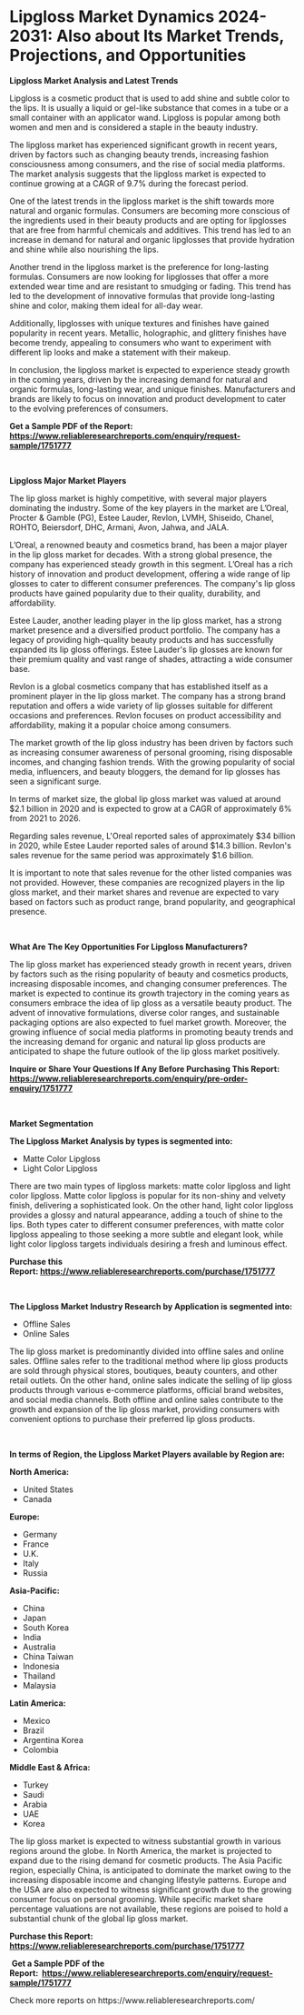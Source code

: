 <p><h1>Lipgloss Market Dynamics 2024-2031: Also about Its Market Trends, Projections, and Opportunities</h1></p><p><strong>Lipgloss Market Analysis and Latest Trends</strong></p>
<p><p>Lipgloss is a cosmetic product that is used to add shine and subtle color to the lips. It is usually a liquid or gel-like substance that comes in a tube or a small container with an applicator wand. Lipgloss is popular among both women and men and is considered a staple in the beauty industry.</p><p>The lipgloss market has experienced significant growth in recent years, driven by factors such as changing beauty trends, increasing fashion consciousness among consumers, and the rise of social media platforms. The market analysis suggests that the lipgloss market is expected to continue growing at a CAGR of 9.7% during the forecast period.</p><p>One of the latest trends in the lipgloss market is the shift towards more natural and organic formulas. Consumers are becoming more conscious of the ingredients used in their beauty products and are opting for lipglosses that are free from harmful chemicals and additives. This trend has led to an increase in demand for natural and organic lipglosses that provide hydration and shine while also nourishing the lips.</p><p>Another trend in the lipgloss market is the preference for long-lasting formulas. Consumers are now looking for lipglosses that offer a more extended wear time and are resistant to smudging or fading. This trend has led to the development of innovative formulas that provide long-lasting shine and color, making them ideal for all-day wear.</p><p>Additionally, lipglosses with unique textures and finishes have gained popularity in recent years. Metallic, holographic, and glittery finishes have become trendy, appealing to consumers who want to experiment with different lip looks and make a statement with their makeup.</p><p>In conclusion, the lipgloss market is expected to experience steady growth in the coming years, driven by the increasing demand for natural and organic formulas, long-lasting wear, and unique finishes. Manufacturers and brands are likely to focus on innovation and product development to cater to the evolving preferences of consumers.</p></p>
<p><strong>Get a Sample PDF of the Report:&nbsp; <a href="https://www.reliableresearchreports.com/enquiry/request-sample/1751777">https://www.reliableresearchreports.com/enquiry/request-sample/1751777</a></strong></p>
<p>&nbsp;</p>
<p><strong>Lipgloss Major Market Players</strong></p>
<p><p>The lip gloss market is highly competitive, with several major players dominating the industry. Some of the key players in the market are L’Oreal, Procter & Gamble (PG), Estee Lauder, Revlon, LVMH, Shiseido, Chanel, ROHTO, Beiersdorf, DHC, Armani, Avon, Jahwa, and JALA.</p><p>L’Oreal, a renowned beauty and cosmetics brand, has been a major player in the lip gloss market for decades. With a strong global presence, the company has experienced steady growth in this segment. L’Oreal has a rich history of innovation and product development, offering a wide range of lip glosses to cater to different consumer preferences. The company's lip gloss products have gained popularity due to their quality, durability, and affordability.</p><p>Estee Lauder, another leading player in the lip gloss market, has a strong market presence and a diversified product portfolio. The company has a legacy of providing high-quality beauty products and has successfully expanded its lip gloss offerings. Estee Lauder's lip glosses are known for their premium quality and vast range of shades, attracting a wide consumer base.</p><p>Revlon is a global cosmetics company that has established itself as a prominent player in the lip gloss market. The company has a strong brand reputation and offers a wide variety of lip glosses suitable for different occasions and preferences. Revlon focuses on product accessibility and affordability, making it a popular choice among consumers.</p><p>The market growth of the lip gloss industry has been driven by factors such as increasing consumer awareness of personal grooming, rising disposable incomes, and changing fashion trends. With the growing popularity of social media, influencers, and beauty bloggers, the demand for lip glosses has seen a significant surge.</p><p>In terms of market size, the global lip gloss market was valued at around $2.1 billion in 2020 and is expected to grow at a CAGR of approximately 6% from 2021 to 2026.</p><p>Regarding sales revenue, L'Oreal reported sales of approximately $34 billion in 2020, while Estee Lauder reported sales of around $14.3 billion. Revlon's sales revenue for the same period was approximately $1.6 billion.</p><p>It is important to note that sales revenue for the other listed companies was not provided. However, these companies are recognized players in the lip gloss market, and their market shares and revenue are expected to vary based on factors such as product range, brand popularity, and geographical presence.</p></p>
<p>&nbsp;</p>
<p><strong>What Are The Key Opportunities For Lipgloss Manufacturers?</strong></p>
<p><p>The lip gloss market has experienced steady growth in recent years, driven by factors such as the rising popularity of beauty and cosmetics products, increasing disposable incomes, and changing consumer preferences. The market is expected to continue its growth trajectory in the coming years as consumers embrace the idea of lip gloss as a versatile beauty product. The advent of innovative formulations, diverse color ranges, and sustainable packaging options are also expected to fuel market growth. Moreover, the growing influence of social media platforms in promoting beauty trends and the increasing demand for organic and natural lip gloss products are anticipated to shape the future outlook of the lip gloss market positively.</p></p>
<p><strong>Inquire or Share Your Questions If Any Before Purchasing This Report: <a href="https://www.reliableresearchreports.com/enquiry/pre-order-enquiry/1751777">https://www.reliableresearchreports.com/enquiry/pre-order-enquiry/1751777</a></strong></p>
<p>&nbsp;</p>
<p><strong>Market Segmentation</strong></p>
<p><strong>The Lipgloss Market Analysis by types is segmented into:</strong></p>
<p><ul><li>Matte Color Lipgloss</li><li>Light Color Lipgloss</li></ul></p>
<p><p>There are two main types of lipgloss markets: matte color lipgloss and light color lipgloss. Matte color lipgloss is popular for its non-shiny and velvety finish, delivering a sophisticated look. On the other hand, light color lipgloss provides a glossy and natural appearance, adding a touch of shine to the lips. Both types cater to different consumer preferences, with matte color lipgloss appealing to those seeking a more subtle and elegant look, while light color lipgloss targets individuals desiring a fresh and luminous effect.</p></p>
<p><strong>Purchase this Report:&nbsp;<a href="https://www.reliableresearchreports.com/purchase/1751777">https://www.reliableresearchreports.com/purchase/1751777</a></strong></p>
<p>&nbsp;</p>
<p><strong>The Lipgloss Market Industry Research by Application is segmented into:</strong></p>
<p><ul><li>Offline Sales</li><li>Online Sales</li></ul></p>
<p><p>The lip gloss market is predominantly divided into offline sales and online sales. Offline sales refer to the traditional method where lip gloss products are sold through physical stores, boutiques, beauty counters, and other retail outlets. On the other hand, online sales indicate the selling of lip gloss products through various e-commerce platforms, official brand websites, and social media channels. Both offline and online sales contribute to the growth and expansion of the lip gloss market, providing consumers with convenient options to purchase their preferred lip gloss products.</p></p>
<p>&nbsp;</p>
<p><strong>In terms of Region, the Lipgloss Market Players available by Region are:</strong></p>
<p>
    <p> <strong> North America: </strong>
        <ul>
            <li>United States</li>
            <li>Canada</li>
        </ul>
        </p> 
    <p> <strong> Europe: </strong>
        <ul>
            <li>Germany</li>
            <li>France</li>
            <li>U.K.</li>
            <li>Italy</li>
            <li>Russia</li>
        </ul>
        </p> 
    <p> <strong> Asia-Pacific: </strong>
        <ul>
            <li>China</li>
            <li>Japan</li>
            <li>South Korea</li>
            <li>India</li>
            <li>Australia</li>
            <li>China Taiwan</li>
            <li>Indonesia</li>
            <li>Thailand</li>
            <li>Malaysia</li>
        </ul>
        </p> 
    <p> <strong> Latin America: </strong>
        <ul>
            <li>Mexico</li>
            <li>Brazil</li>
            <li>Argentina Korea</li>
            <li>Colombia</li>
        </ul>
        </p> 
    <p> <strong> Middle East & Africa: </strong>
        <ul>
            <li>Turkey</li>
            <li>Saudi</li>
            <li>Arabia</li>
            <li>UAE</li>
            <li>Korea</li>
        </ul>
    </p>
    </p>
<p><p>The lip gloss market is expected to witness substantial growth in various regions around the globe. In North America, the market is projected to expand due to the rising demand for cosmetic products. The Asia Pacific region, especially China, is anticipated to dominate the market owing to the increasing disposable income and changing lifestyle patterns. Europe and the USA are also expected to witness significant growth due to the growing consumer focus on personal grooming. While specific market share percentage valuations are not available, these regions are poised to hold a substantial chunk of the global lip gloss market.</p></p>
<p><strong>Purchase this Report: <a href="https://www.reliableresearchreports.com/purchase/1751777">https://www.reliableresearchreports.com/purchase/1751777</a></strong></p>
<p>&nbsp;<strong>Get a Sample PDF of the Report:&nbsp;&nbsp;<a href="https://www.reliableresearchreports.com/enquiry/request-sample/1751777">https://www.reliableresearchreports.com/enquiry/request-sample/1751777</a></strong></p>
<p><strong></strong></p>
<p>Check more reports on https://www.reliableresearchreports.com/</p>